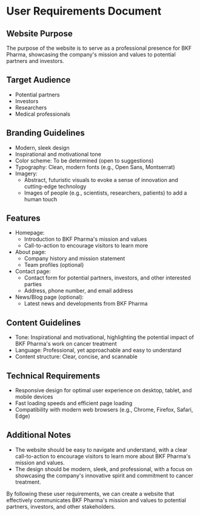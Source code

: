 **User Requirements Document**
=============================

**Website Purpose**
---------------

The purpose of the website is to serve as a professional presence for BKF Pharma, showcasing the company's mission and values to potential partners and investors.

**Target Audience**
-----------------

* Potential partners
* Investors
* Researchers
* Medical professionals

**Branding Guidelines**
---------------------

* Modern, sleek design
* Inspirational and motivational tone
* Color scheme: To be determined (open to suggestions)
* Typography: Clean, modern fonts (e.g., Open Sans, Montserrat)
* Imagery:
	+ Abstract, futuristic visuals to evoke a sense of innovation and cutting-edge technology
	+ Images of people (e.g., scientists, researchers, patients) to add a human touch

**Features**
---------

* Homepage:
	+ Introduction to BKF Pharma's mission and values
	+ Call-to-action to encourage visitors to learn more
* About page:
	+ Company history and mission statement
	+ Team profiles (optional)
* Contact page:
	+ Contact form for potential partners, investors, and other interested parties
	+ Address, phone number, and email address
* News/Blog page (optional):
	+ Latest news and developments from BKF Pharma

**Content Guidelines**
---------------------

* Tone: Inspirational and motivational, highlighting the potential impact of BKF Pharma's work on cancer treatment
* Language: Professional, yet approachable and easy to understand
* Content structure: Clear, concise, and scannable

**Technical Requirements**
-------------------------

* Responsive design for optimal user experience on desktop, tablet, and mobile devices
* Fast loading speeds and efficient page loading
* Compatibility with modern web browsers (e.g., Chrome, Firefox, Safari, Edge)

**Additional Notes**
-------------------

* The website should be easy to navigate and understand, with a clear call-to-action to encourage visitors to learn more about BKF Pharma's mission and values.
* The design should be modern, sleek, and professional, with a focus on showcasing the company's innovative spirit and commitment to cancer treatment.

By following these user requirements, we can create a website that effectively communicates BKF Pharma's mission and values to potential partners, investors, and other stakeholders.